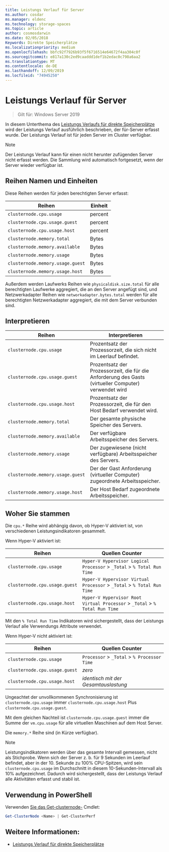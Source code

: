 ```yaml
---
title: Leistungs Verlauf für Server
ms.author: cosdar
ms.manager: eldenc
ms.technology: storage-spaces
ms.topic: article
author: cosmosdarwin
ms.date: 02/05/2018
Keywords: Direkte Speicherplätze
ms.localizationpriority: medium
ms.openlocfilehash: bbfc92f7926b93f5f6716514e64672f4aa304c0f
ms.sourcegitcommit: e817a130c2ed9caaddd1def1b2edac0c798a6aa2
ms.translationtype: MT
ms.contentlocale: de-DE
ms.lasthandoff: 12/09/2019
ms.locfileid: "74945250"
---
```

# <a name="performance-history-for-servers"></a>Leistungs Verlauf für Server

> Gilt für: Windows Server 2019

In diesem Unterthema des [Leistungs Verlaufs für direkte Speicherplätze](performance-history.md) wird der Leistungs Verlauf ausführlich beschrieben, der für-Server erfasst wurde. Der Leistungs Verlauf ist für jeden Server im Cluster verfügbar.

   > [!NOTE]
   > Der Leistungs Verlauf kann für einen nicht herunter zufügenden Server nicht erfasst werden. Die Sammlung wird automatisch fortgesetzt, wenn der Server wieder verfügbar ist.

## <a name="series-names-and-units"></a>Reihen Namen und Einheiten

Diese Reihen werden für jeden berechtigten Server erfasst:

| Reihen                           | Einheit    |
|----------------------------------|---------|
| `clusternode.cpu.usage`          | percent |
| `clusternode.cpu.usage.guest`    | percent |
| `clusternode.cpu.usage.host`     | percent |
| `clusternode.memory.total`       | Bytes   |
| `clusternode.memory.available`   | Bytes   |
| `clusternode.memory.usage`       | Bytes   |
| `clusternode.memory.usage.guest` | Bytes   |
| `clusternode.memory.usage.host`  | Bytes   |

Außerdem werden Laufwerks Reihen wie `physicaldisk.size.total` für alle berechtigten Laufwerke aggregiert, die an den Server angefügt sind, und Netzwerkadapter Reihen wie `networkadapter.bytes.total` werden für alle berechtigten Netzwerkadapter aggregiert, die mit dem Server verbunden sind.

## <a name="how-to-interpret"></a>Interpretieren

| Reihen                           | Interpretieren                                                      |
|----------------------------------|-----------------------------------------------------------------------|
| `clusternode.cpu.usage`          | Prozentsatz der Prozessorzeit, die sich nicht im Leerlauf befindet.                        |
| `clusternode.cpu.usage.guest`    | Prozentsatz der Prozessorzeit, die für die Anforderung des Gasts (virtueller Computer) verwendet wird |
| `clusternode.cpu.usage.host`     | Prozentsatz der Prozessorzeit, die für den Host Bedarf verwendet wird.                    |
| `clusternode.memory.total`       | Der gesamte physische Speicher des Servers.                              |
| `clusternode.memory.available`   | Der verfügbare Arbeitsspeicher des Servers.                                   |
| `clusternode.memory.usage`       | Der zugewiesene (nicht verfügbare) Arbeitsspeicher des Servers.                   |
| `clusternode.memory.usage.guest` | Der der Gast Anforderung (virtueller Computer) zugeordnete Arbeitsspeicher.               |
| `clusternode.memory.usage.host`  | Der Host Bedarf zugeordnete Arbeitsspeicher.                                  |

## <a name="where-they-come-from"></a>Woher Sie stammen

Die `cpu.*` Reihe wird abhängig davon, ob Hyper-V aktiviert ist, von verschiedenen Leistungsindikatoren gesammelt.

Wenn Hyper-V aktiviert ist:

| Reihen                           | Quellen Counter |
|----------------------------------|----------------|
| `clusternode.cpu.usage`          | `Hyper-V Hypervisor Logical Processor` > `_Total` > `% Total Run Time`      |
| `clusternode.cpu.usage.guest`    | `Hyper-V Hypervisor Virtual Processor` > `_Total` > `% Total Run Time`      |
| `clusternode.cpu.usage.host`     | `Hyper-V Hypervisor Root Virtual Processor` > `_Total` > `% Total Run Time` |

Mit den `% Total Run Time` Indikatoren wird sichergestellt, dass der Leistungs Verlauf alle Verwendungs Attribute verwendet.

Wenn Hyper-V nicht aktiviert ist:

| Reihen                           | Quellen Counter |
|----------------------------------|----------------|
| `clusternode.cpu.usage`          | `Processor` > `_Total` > `% Processor Time` |
| `clusternode.cpu.usage.guest`    | *zero* |
| `clusternode.cpu.usage.host`     | *identisch mit der Gesamtauslastung* |

Ungeachtet der unvollkommenen Synchronisierung ist `clusternode.cpu.usage` immer `clusternode.cpu.usage.host` Plus `clusternode.cpu.usage.guest`.

Mit dem gleichen Nachteil ist `clusternode.cpu.usage.guest` immer die Summe der `vm.cpu.usage` für alle virtuellen Maschinen auf dem Host Server.

Die `memory.*` Reihe sind (in Kürze verfügbar).

  > [!NOTE]
  > Leistungsindikatoren werden über das gesamte Intervall gemessen, nicht als Stichprobe. Wenn sich der Server z. b. für 9 Sekunden im Leerlauf befindet, aber in der 10. Sekunde zu 100% CPU-Spitzen, wird sein `clusternode.cpu.usage` im Durchschnitt in diesem 10-Sekunden-Intervall als 10% aufgezeichnet. Dadurch wird sichergestellt, dass der Leistungs Verlauf alle Aktivitäten erfasst und stabil ist.

## <a name="usage-in-powershell"></a>Verwendung in PowerShell

Verwenden [Sie das Get-clusternode-](https://docs.microsoft.com/powershell/module/failoverclusters/get-clusternode) Cmdlet:

```PowerShell
Get-ClusterNode <Name> | Get-ClusterPerf
```

## <a name="see-also"></a>Weitere Informationen:

- [Leistungs Verlauf für direkte Speicherplätze](performance-history.md)
